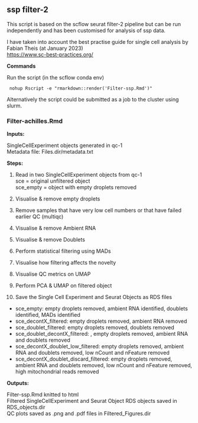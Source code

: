 ## ssp filter-2

This script is based on the scflow seurat filter-2 pipeline but can be run independently and has been customised for analysis of ssp data. 

I have taken into account the best practise guide for single cell analysis by Fabian Theis (at January 2023)  
https://www.sc-best-practices.org/  


**Commands**

Run the script (in the scflow conda env)

     nohup Rscript -e "rmarkdown::render('Filter-ssp.Rmd')"

Alternatively the script could be submitted as a job to the cluster using slurm.   

### Filter-achilles.Rmd  

**Inputs:**  

SingleCellExperiment objects generated in qc-1  
Metadata file: Files.dir/metadata.txt  

**Steps:**  
1. Read in two SingleCellExperiment objects from qc-1  
    sce = original unfiltered object  
    sce_empty = object with empty droplets removed    

2. Visualise & remove empty droplets  

3. Remove samples that have very low cell numbers or that have failed earlier QC (multiqc)  

4. Visualise & remove Ambient RNA

5. Visualise & remove Doublets 

6. Perform statistical filtering using MADs  

7.  Visualise how filtering affects the novelty  

8.  Visualise QC metrics on UMAP  

9.  Perform PCA & UMAP on filtered object  

10.  Save the Single Cell Experiment and Seurat Objects as RDS files  
 - sce_empty: empty droplets removed, ambient RNA identified, doublets identified, MADs identified  
 - sce_decontX_filtered: empty droplets removed, ambient RNA removed  
 - sce_doublet_filtered: empty droplets removed, doublets removed  
 - sce_doublet_decontX_filtered: , empty droplets removed, ambient RNA and doublets removed  
 - sce_decontX_doublet_low_filtered: empty droplets removed, ambient RNA and doublets removed, low nCount and nFeature removed  
 - sce_decontX_doublet_discard_filtered: empty droplets removed, ambient RNA and doublets removed, low nCount and nFeature removed, high mitochondrial reads removed  


**Outputs:**

Filter-ssp.Rmd knitted to html  
Filtered SingleCellExperiment and Seurat Object RDS objects saved in RDS_objects.dir  
QC plots saved as .png and .pdf files in Filtered_Figures.dir  

